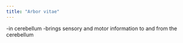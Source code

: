 ```yaml
---
title: "Arbor vitae"
---
```

-in cerebellum
-brings sensory and motor information to and from the cerebellum


